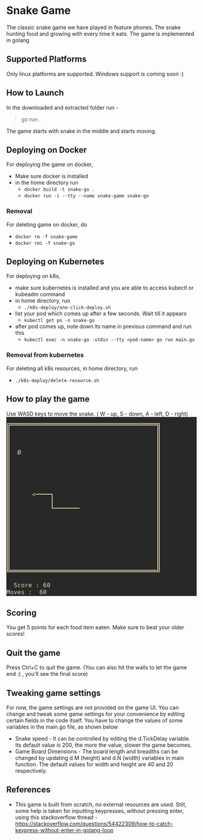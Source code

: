 # Snake Game
The classic snake game we have played in feature phones. The snake hunting food and growing with every time it eats. The game is implemented in golang

## Supported Platforms
Only linux platforms are supported. Windows support is coming soon :)
  
## How to Launch
In the downloaded and extracted folder run -

> go run .

The game starts with snake in the middle and starts moving.

## Deploying on Docker
For deploying the game on docker, 
- Make sure docker is installed
- in the home directory run 
  - `docker build -t snake-go .`
  - `docker run -i --tty --name snake-game snake-go`

### Removal 
For deleting game on docker, do
- `docker rm -f snake-game`
- `docker rmi -f snake-go`

## Deploying on Kubernetes
For deploying on k8s, 
- make sure kubernetes is installed and you are able to access kubectl or kubeadm command
- in home directory, run
  - `./k8s-deploy/one-click-deploy.sh`
- list your pod which comes up after a few seconds. Wait till it appears
  - `kubectl get po -n snake-go `
- after pod comes up, note down its name in previous command and run this
  - `kubectl exec -n snake-go -stdin --tty <pod-name> go run main.go`

### Removal from kubernetes
For deleting all k8s resources, in home directory, run
- `./k8s-deploy/delete-resource.sh `

## How to play the game
Use WASD  keys to move the snake. ( W - up, S - down, A - left, D - right)
![Game image](/doc/images/game-image.png)

## Scoring
You get 5 points for each food item eaten. Make sure to beat your older scores!

## Quit the game
Press Ctrl+C to quit the game. (You can also hit the walls to let the game end :) , you'll see the final score)

## Tweaking game settings
For now, the game settings are not provided on the game UI. You can change and tweak some game settings for your convenience by editing certain fields in the code itself. You have to change the values of 
some variables in the main.go file, as shown below
- Snake speed - It can be controlled by editing the d.TickDelay variable. Its default value is 200, the more the value, slower the game becomes. 
- Game Board Dimensions - The board length and breadths can be changed by updating d.M (height) and d.N (width) variables in main function. The default values for width and height are 40 and 20 respectively.


## References
 - This game is built from scratch, no external resources are used. Still, some help is taken for inputting keypresses, without pressing enter, using this stackoverflow thread - https://stackoverflow.com/questions/54422309/how-to-catch-keypress-without-enter-in-golang-loop
